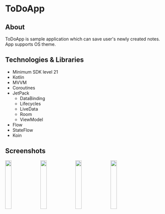 # ToDoApp

## About
ToDoApp is sample application which can save user's newly created notes. App supports OS theme.

## Technologies & Libraries
* Minimum SDK level 21
* Kotlin
* MVVM 
* Coroutines
* JetPack
  * DataBinding
  * Lifecycles
  * LiveData
  * Room
  * ViewModel
* Flow
* StateFlow
* Koin

## Screenshots

<img src="https://user-images.githubusercontent.com/61454002/130539389-e7225c9b-e74a-43f8-a964-4581aded9b4f.jpg" width=20% height=20%>   <img src="https://user-images.githubusercontent.com/61454002/130539393-24a772cd-ade1-479e-a301-4f2d29d8bbdf.jpg" width=20% height=20%>   <img src="https://user-images.githubusercontent.com/61454002/130539395-999fe89c-090a-48e5-ae67-518449ae6ce7.jpg" width=20% height=20%>   <img src="https://user-images.githubusercontent.com/61454002/130539627-7b2d1e5f-f1e9-4927-addf-e15807148c3a.jpg" width=20% height=20%>
